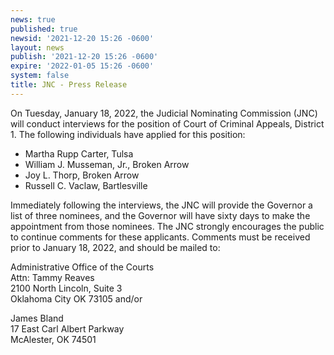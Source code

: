 ```yaml
---
news: true
published: true
newsid: '2021-12-20 15:26 -0600'
layout: news
publish: '2021-12-20 15:26 -0600'
expire: '2022-01-05 15:26 -0600'
system: false
title: JNC - Press Release
---
```

On Tuesday, January 18, 2022, the Judicial Nominating Commission (JNC) will conduct
interviews for the position of Court of Criminal Appeals, District 1. The following individuals
have applied for this position:

- Martha Rupp Carter, Tulsa  
- William J. Musseman, Jr., Broken Arrow  
- Joy L. Thorp, Broken Arrow  
- Russell C. Vaclaw, Bartlesville

Immediately following the interviews, the JNC will provide the Governor a list of three nominees,
and the Governor will have sixty days to make the appointment from those nominees.
The JNC strongly encourages the public to continue comments for these applicants. Comments
must be received prior to January 18, 2022, and should be mailed to:

Administrative Office of the Courts  
Attn: Tammy Reaves  
2100 North Lincoln, Suite 3  
Oklahoma City OK 73105 and/or

James Bland  
17 East Carl Albert Parkway  
McAlester, OK 74501